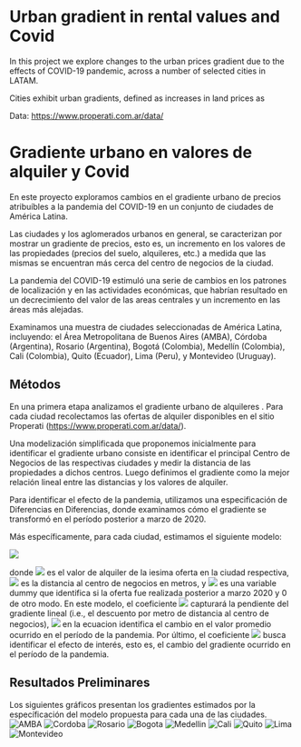 # Urban gradient in rental values and Covid
In this project we explore changes to the urban prices gradient due to the effects of COVID-19 pandemic, across a number of selected cities in LATAM. 

Cities exhibit urban gradients, defined as increases in land prices as 

Data: https://www.properati.com.ar/data/





# Gradiente urbano en valores de alquiler y Covid 
En este proyecto exploramos cambios en el gradiente urbano de precios atribuíbles a la pandemia del COVID-19 en un conjunto de ciudades de América Latina.

Las ciudades y los aglomerados urbanos en general, se caracterizan por mostrar un gradiente de precios, esto es, un incremento en los valores de las propiedades (precios del suelo, alquileres, etc.) a medida que las mismas se encuentran más cerca del centro de negocios de la ciudad. 

La pandemia del COVID-19 estimuló una serie de cambios en los patrones de localización y en las actividades económicas, que habrían resultado en un decrecimiento del valor de las areas centrales  y un incremento en las áreas más alejadas.

Examinamos una muestra de ciudades seleccionadas de América Latina, incluyendo: el Área Metropolitana de Buenos Aires (AMBA), Córdoba (Argentina),  Rosario (Argentina), Bogotá (Colombia), Medellín (Colombia), Cali (Colombia), Quito (Ecuador), Lima (Peru), y Montevideo (Uruguay).



## Métodos 

En una primera etapa analizamos el gradiente urbano de alquileres . Para cada ciudad recolectamos las ofertas de alquiler disponibles en el sitio Properati (https://www.properati.com.ar/data/). 

Una modelización simplificada que proponemos inicialmente para identificar el gradiente urbano consiste en identificar el principal Centro de Negocios de las respectivas ciudades y medir la distancia de las propiedades a dichos centros. Luego definimos el gradiente como la mejor relación lineal entre las distancias y los valores de alquiler. 

Para identificar el efecto de la pandemia, utilizamos una especificación de Diferencias en Diferencias, donde examinamos cómo el gradiente se transformó en el período posterior a marzo de 2020.

Más específicamente, para cada ciudad, estimamos el siguiente modelo:

<img src="https://latex.codecogs.com/gif.latex?alquiler_i=\beta_0+\beta_1distanciaC_i+\beta_2Post+\beta_3(distanciaC_i * Post_t)+\epsilon_i " />

donde <img src="https://latex.codecogs.com/gif.latex?alquiler_i " /> es el valor de alquiler de la iesima oferta en la ciudad respectiva, <img src="https://latex.codecogs.com/gif.latex?distanciaC_i " /> es la distancia al centro de negocios en metros, y  <img src="https://latex.codecogs.com/gif.latex?Post_t " /> es una variable dummy que identifica si la oferta fue realizada posterior a marzo 2020 y 0 de otro modo.  En este modelo, el coeficiente <img src="https://latex.codecogs.com/gif.latex?\beta_1 " /> capturará la pendiente del gradiente lineal (i.e., el descuento por metro de distancia al centro de negocios),  <img src="https://latex.codecogs.com/gif.latex?\beta_2 " /> en la ecuacion identifica el cambio en el valor promedio ocurrido en el período de la pandemia. Por último, el coeficiente <img src="https://latex.codecogs.com/gif.latex?\beta_3 " /> busca identificar el efecto de interés, esto es, el cambio del gradiente ocurrido en el período de la pandemia.

## Resultados Preliminares
Los siguientes gráficos presentan los gradientes estimados por la específicación del modelo propuesta para cada una de las ciudades.
![AMBA](https://github.com/rpasquini/urban_gradient_and_covid/blob/main/graphs/gradient_amba.png?raw=true)
![Cordoba](https://github.com/rpasquini/urban_gradient_and_covid/blob/main/graphs/gradient_cordoba.png?raw=true)
![Rosario](https://github.com/rpasquini/urban_gradient_and_covid/blob/main/graphs/gradient_rosario.png?raw=true)
![Bogota](https://github.com/rpasquini/urban_gradient_and_covid/blob/main/graphs/gradient_bogota.png?raw=true)
![Medellin](https://github.com/rpasquini/urban_gradient_and_covid/blob/main/graphs/gradient_medellin.png?raw=true)
![Cali](https://github.com/rpasquini/urban_gradient_and_covid/blob/main/graphs/gradient_cali.png?raw=true)
![Quito](https://github.com/rpasquini/urban_gradient_and_covid/blob/main/graphs/gradient_quito.png?raw=true)
![Lima](https://github.com/rpasquini/urban_gradient_and_covid/blob/main/graphs/gradient_lima.png?raw=true)
![Montevideo](https://github.com/rpasquini/urban_gradient_and_covid/blob/main/graphs/gradient_montevideo.png?raw=true)



